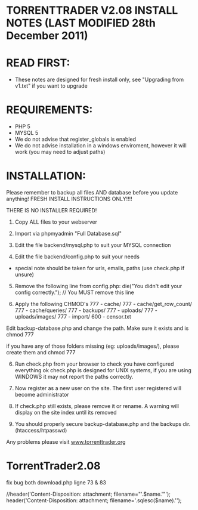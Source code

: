 TORRENTTRADER V2.08 INSTALL NOTES (LAST MODIFIED 28th December 2011)
===================================================================

READ FIRST:
===========
- These notes are designed for fresh install only, see "Upgrading from v1.txt" if you want to upgrade


REQUIREMENTS:
=============
- PHP 5
- MYSQL 5
- We do not advise that register_globals is enabled
- We do not advise installation in a windows enviroment, however it will work (you may need to adjust paths)


INSTALLATION:
=============
Please remember to backup all files AND database before you update anything!
FRESH INSTALL INSTRUCTIONS ONLY!!!!

THERE IS NO INSTALLER REQUIRED!

1) Copy ALL files to your webserver

2) Import via phpmyadmin "Full Database.sql"

3) Edit the file backend/mysql.php to suit your MYSQL connection

4) Edit the file backend/config.php to suit your needs
- special note should be taken for urls, emails, paths (use check.php if unsure)

5) Remove the following line from config.php: die("You didn't edit your config correctly."); // You MUST remove this line  

5) Apply the following CHMOD's
777 - cache/
777 - cache/get_row_count/
777 - cache/queries/
777 - backups/
777 - uploads/
777 - uploads/images/
777 - import/
600 - censor.txt

Edit backup-database.php and change the path. Make sure it exists and is chmod 777

if you have any of those folders missing (eg: uploads/images/), please create them and chmod 777

6) Run check.php from your browser to check you have configured everything ok
   check.php is designed for UNIX systems, if you are using WINDOWS it may not report the paths correctly.

7) Now register as a new user on the site.  The first user registered will become administrator

8) If check.php still exists, please remove it or rename.
A warning will display on the site index until its removed

9) You should properly secure backup-database.php and the backups dir. (htaccess/htpasswd)

Any problems please visit www.torrenttrader.org

# TorrentTrader2.08

fix bug both download.php ligne 73 & 83

//header('Content-Disposition: attachment; filename="'.$name.'"');
header('Content-Disposition: attachment; filename='.sqlesc($name).'');
